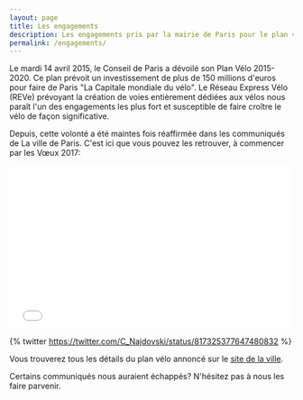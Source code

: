 ```yaml
---
layout: page
title: Les engagements
description: Les engagements pris par la mairie de Paris pour le plan vélo 2015-2020
permalink: /engagements/
---
```


Le mardi 14 avril 2015, le Conseil de Paris a dévoilé son Plan Vélo 2015-2020. Ce plan prévoit un investissement de plus de 150 millions d'euros pour faire de Paris "La Capitale mondiale du vélo". Le Réseau Express Vélo (REVe) prévoyant la création de voies entièrement dédiées aux vélos nous paraît l'un des engagements les plus fort et susceptible de faire croître le vélo de façon significative.

Depuis, cette volonté a été maintes fois réaffirmée dans les communiqués de La ville de Paris. C'est ici que vous pouvez les retrouver, à commencer par les Vœux 2017:

<iframe frameborder="0" width="500" height="290" src="//www.dailymotion.com/embed/video/x561m4u" allowfullscreen></iframe><br />

{% twitter https://twitter.com/C_Najdovski/status/817325377647480832 %}

Vous trouverez tous les détails du plan vélo annoncé sur le [site de la ville].

Certains communiqués nous auraient échappés? N'hésitez pas à nous les faire parvenir.

[site de la ville]: http://www.paris.fr/actualites/paris-se-dote-d-un-nouveau-plan-velo-2255
